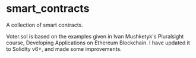 # smart_contracts
A collection of smart contracts.

Voter.sol is based on the examples given in Ivan Mushketyk's Pluralsight course, Developing Applications on Ethereum Blockchain. I have updated it to Solidity v6+, and made some improvements.
